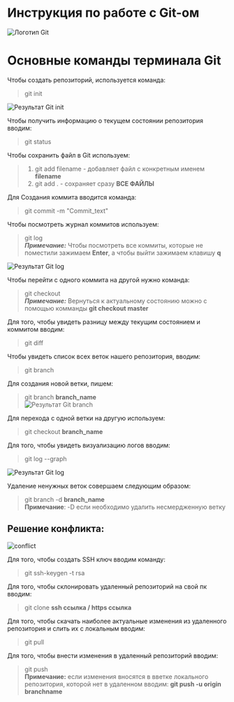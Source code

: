 # **Инструкция по работе с Git-ом**  
![Логотип Git](/brave_3125/images/git_logo.png)
# Основные команды терминала Git
  
  Чтобы создать репозиторий, используется команда:  
  > git init  

  ![Результат Git init](/brave_3125/images/git_init.PNG)  

  Чтобы получить информацию о текущем состоянии репозитория вводим:
  > git status  

  Чтобы сохранить файл в Git используем:
  > 1. git add filename - добавляет файл с конкретным именем **filename**
  > 2. git add . - сохраняет сразу **ВСЕ ФАЙЛЫ**

  Для Создания коммита вводится команда:
  > git commit -m "Commit_text"  

  Чтобы посмотреть журнал коммитов используем:
  > git log  
  ***Примечание:*** Чтобы посмотреть все коммиты, которые не поместили зажимаем **Enter**, а чтобы выйти зажимаем клавишу **q**  
  
  ![Результат Git log](/brave_3125/images/git_log.PNG)    
  
  Чтобы перейти с одного коммита на другой нужно команда:
  > git checkout  
  ***Примечание:*** Вернуться к актуальному состоянию можно с помощью комманды **git checkout master**  

  Для того, чтобы увидеть разницу между текущим состоянием и коммитом вводим:
  > git diff  

  Чтобы увидеть список всех веток нашего репозитория, вводим:  
  >git branch
  
  Для создания новой ветки, пишем:  
  > git branch **branch_name**  
![Результат Git branch](/brave_3125/images/list.PNG)  

  Для перехода с одной ветки на другую используем:
  > git checkout **branch_name**
  
  Для того, чтобы увидеть визуализацию логов вводим:
  > git log --graph  

![Результат Git log](/brave_3125/images/git_log_2.PNG)  

Удаление ненужных веток совершаем следующим образом:  
> git branch -d **branch_name**  
**Примечание**: -D если необходимо удалить несмердженную ветку  

## Решение конфликта:
![conflict](/brave_3125/images/conflict.PNG)  

Для того, чтобы создать SSH ключ вводим команду:  
> git ssh-keygen -t rsa  


Для того, чтобы склонировать удаленный репозиторий на свой пк вводим:  
> git clone **ssh ссылка / https ссылка**  

Для того, чтобы скачать наиболее актуальные изменения из удаленного репозитория и слить их с локальным вводим:  
>git pull

Для того, чтобы внести изменения в удаленный репозиторий вводим:  
>git push  
**Примечание:** если изменения вносятся в вветке локального репозитория, которой нет в удаленном вводим: **git push -u origin branchname**